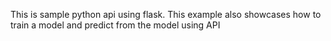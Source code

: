 This is sample python api using flask. This example also showcases how to train a model and predict from the model using API
